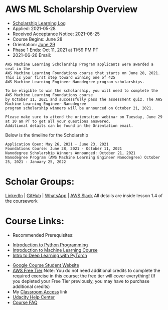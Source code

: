 # AWS ML Scholarship Overview 
* [Scholarship Learning Log](https://github.com/EO4wellness/leary-leerie/blob/master/AI-ML-topics/AWS%20Scholarship/scholarship-activity-log.md) 
* Applied: 2021-05-28
* Received Acceptance Notice: 2021-06-25
* Course Begins: June 28
* Orientation: [June 29](https://github.com/EO4wellness/leary-leerie/blob/master/AI-ML-topics/AWS%20Scholarship/Orientation-notes.md)
* Phase 1 Ends: Oct 11, 2021 at 11:59 PM PT
* 2021-06-26 Email: 
```
AWS Machine Learning Scholarship Program applicants were awarded a seat in the 
AWS Machine Learning Foundations course that starts on Ju‍ne 2‍8, 20‍21. 
This is your first step toward winning one of 425 
AWS Machine Learning Engineer Nanodegree program scholarships.

To be eligible to win the scholarship, you will need to complete the AWS Machine Learning Foundations course 
by Oc‍tober 1‍1, 20‍21 and successfully pass the assessment quiz. The AWS Machine Learning Engineer Nanodegree 
program scholarship winners will be announced on Oct‍ober 2‍1, 20‍21.

Please make sure to attend the orientation webinar on Tue‍sday, Ju‍ne 2‍9 at 1‍0 a‍m P‍T to get all your questions answered. 
Additional details can be found in the Orientation email.
```

Below is the timeline for the Scholarship 

    Application Open: May 26, 2021 - June 23, 2021 
    Foundations Course: June 28, 2021 - October 11, 2021 
    Nanodegree Scholarship Winners Announced: October 21, 2021 
    Nanodegree Program (AWS Machine Learning Engineer Nanodegree) October 25, 2021 - January 25, 2022


# Scholar Groups:
[LinkedIn](https://www.linkedin.com/groups/12545753/) | 
[GitHub](https://github.com/UdacityScholars/AWS-ML-Scholars) | 
[WhatsApp](https://chat.whatsapp.com/EsClWetDuGP5Si57UDhzUa) |
[AWS Slack](https://classroom.udacity.com/nanodegrees/nd065/parts/a5a4c41f-9cc7-48bd-9f00-582f35a7da53/modules/885b116b-2ca3-453a-8df1-4ea4b436b5da/lessons/c1d30c8e-64a2-49c5-9771-33dd8952227f/concepts/3ab6bb3b-2677-4dc0-92e6-8800ffb01568) All details are inside lesson 1.4 of the coursework 

# Course Links: 
* Recommended Prerequisites: 
-  [Introduction to Python Programming](https://www.udacity.com/course/introduction-to-python--ud1110)
-  [Introduction to Machine Learning Course](https://www.udacity.com/course/intro-to-machine-learning--ud120)
-  [Intro to Deep Learning with PyTorch](https://www.udacity.com/course/deep-learning-pytorch--ud188)
* [Google Course Student Website](https://sites.google.com/udacity.com/awsmachinelearningchallenge/home)
* [AWS Free Tier](https://aws.amazon.com/free/?all-free-tier.sort-by=item.additionalFields.SortRank&all-free-tier.sort-order=asc&awsf.Free%20Tier%20Types=*all&awsf.Free%20Tier%20Categories=*all) Note: You do not need additional credits to complete the required exercise in this course; the free tier will cover everything! (If you depleted your Free Tier previously, you may have to purchase additional credits)
* My [Classroom Access](https://www.google.com/url?q=https%3A%2F%2Fclassroom.udacity.com%2Fme&sa=D&sntz=1&usg=AFQjCNHslPK5Z8Uto-v8UgDh0gmdUVDQow) link
* [Udacity Help Center](https://www.google.com/url?q=https%3A%2F%2Fudacity.zendesk.com%2Fhc%2Fen-us%2Fsections%2F360013745151-AWS-Machine-Learning-Scholarship-Program&sa=D&sntz=1&usg=AFQjCNGFJerCeU9nxdwa_hegkxwMd6Pk5g)
* [Course FAQ](https://sites.google.com/udacity.com/awsmachinelearningchallenge/faqs)
